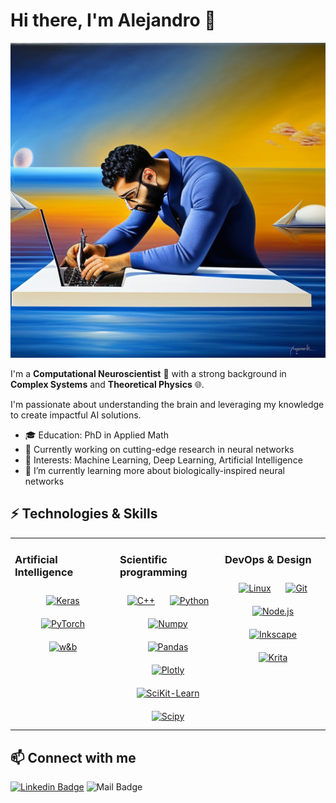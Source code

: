 # Hi there, I'm Alejandro 👋

![My Image](CoverImage.jpeg)

I'm a **Computational Neuroscientist** 🔬 with a strong background in **Complex Systems** and **Theoretical Physics** 🌐. 

I'm passionate about understanding the brain and leveraging my knowledge to create impactful AI solutions.

- 🎓 Education: PhD in Applied Math
- 💼 Currently working on cutting-edge research in neural networks
- 🧠 Interests: Machine Learning, Deep Learning, Artificial Intelligence
- 🌱 I’m currently learning more about biologically-inspired neural networks

## ⚡ Technologies & Skills

<table><tr><td valign="top" width="33%">

### Artificial Intelligence  
<div align="center">  
<a href="https://reactjs.org/" target="_blank"><img style="margin: 10px" src="https://img.shields.io/badge/Keras-FF0000?style=plastic&logo=keras&logoColor=white" alt="Keras" height="20" /></a>  
<a href="https://getbootstrap.com/docs/3.4/javascript/" target="_blank"><img style="margin: 10px" src="https://img.shields.io/badge/PyTorch-EE4C2C?style=plastic&logo=pytorch&logoColor=white" alt="PyTorch" height="20" /></a>  
<a href="https://www.w3schools.com/css/" target="_blank"><img style="margin: 10px" src="https://img.shields.io/badge/Weights_&_Biases-FFBE00?style=plastic&logo=WeightsAndBiases&logoColor=white" alt="w&b" height="20" /></a>  
</td><td valign="top" width="33%">


### Scientific programming
<div align="center">  
<a href="https://www.cplusplus.com/" target="_blank"><img style="margin: 10px" src="https://profilinator.rishav.dev/skills-assets/cplusplus-original.svg" alt="C++" height="20" /></a>  
<a href="https://www.python.org/" target="_blank"><img style="margin: 10px" src="https://profilinator.rishav.dev/skills-assets/python-original.svg" alt="Python" height="20" /></a>
<a href="https://www.python.org/" target="_blank"><img style="margin: 10px" src="https://img.shields.io/badge/Numpy-777BB4?style=plastic&logo=numpy&logoColor=white" alt="Numpy" height="20" /></a>
<a href="https://www.python.org/" target="_blank"><img style="margin: 10px" src="https://img.shields.io/badge/Pandas-2C2D72?style=plastic&logo=pandas&logoColor=white" alt="Pandas" height="20" /></a>
<a href="https://www.python.org/" target="_blank"><img style="margin: 10px" src="https://img.shields.io/badge/Plotly-239120?style=plastic&logo=plotly&logoColor=white" alt="Plotly" height="20" /></a>
<a href="https://www.python.org/" target="_blank"><img style="margin: 10px" src="https://img.shields.io/badge/scikit_learn-F7931E?style=plastic&logo=scikit-learn&logoColor=white" alt="SciKit-Learn" height="20" /></a>
<a href="https://www.python.org/" target="_blank"><img style="margin: 10px" src="https://img.shields.io/badge/SciPy-654FF0?style=plastic&logo=SciPy&logoColor=white" alt="Scipy" height="20" /></a> 
</div>
</td><td valign="top" width="33%">


### DevOps & Design
<div align="center">  
<a href="https://www.linux.org/" target="_blank"><img style="margin: 10px" src="https://profilinator.rishav.dev/skills-assets/linux-original.svg" alt="Linux" height="20" /></a>  
<a href="https://github.com/" target="_blank"><img style="margin: 10px" src="https://img.shields.io/badge/GIT-E44C30?style=plastic&logo=git&logoColor=white" alt="Git" height="20" /></a>
<a href="https://nodejs.org/" target="_blank"><img style="margin: 10px" src="https://img.shields.io/badge/Node.js-339933?style=plastic&logo=nodedotjs&logoColor=white" alt="Node.js" height="20" /></a>  
<a href="https://github.com/" target="_blank"><img style="margin: 10px" src="https://img.shields.io/badge/Inkscape-000000?style=plastic&logo=Inkscape&logoColor=white" alt="Inkscape" height="20" /></a>
<a href="https://nodejs.org/" target="_blank"><img style="margin: 10px" src="https://img.shields.io/badge/Krita-203759?style=plastic&logo=krita&logoColor=EEF37B" alt="Krita" height="20" /></a>  
  
</td></tr></table>  

## 📫 Connect with me
[![Linkedin Badge](https://img.shields.io/badge/LinkedIn-blue?logo=linkedin&logoColor=white&style=plastic)](https://www.linkedin.com/in/alejandro-tlaie/) 
![Mail Badge](https://img.shields.io/badge/Gmail-D14836?style=plastic&logo=gmail&logoColor=white)<a href="mailto:atboria@gmail.com"> </a>
